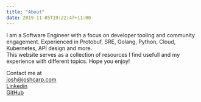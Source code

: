 ```yaml
---
title: "About"
date: 2019-11-05T19:22:47+11:00
---
```


I am a Software Engineer with a focus on developer tooling and community engagement. Experienced in Protobuf, SRE, Golang, Python, Cloud, Kubernetes, API design and more.
<br>
This website serves as a collection of resources I find usefull and my experience with different topics. 
Hope you enjoy! 

Contact me at <br> <josh@joshcarp.com> <br>
[Linkedin](https://www.linkedin.com/in/joshcarp)<br>
[GitHub](https://www.github.com/joshcarp)<br>
